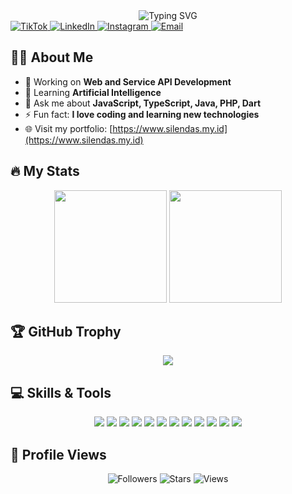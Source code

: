 <div align="center">
  <img src="https://readme-typing-svg.herokuapp.com?font=Fira+Code&pause=1000&color=000000&background=FFFFFF&center=true&vCenter=true&width=435&lines=Hello+World!+I%27m+Silendas;Welcome+to+my+GitHub+Profile!;I%27m+a+Passionate+Developer;Always+learning+new+things" alt="Typing SVG" />
</div>

<div>
  <a href="https://www.tiktok.com/@nulhakim213" target="_blank">
    <img src="https://img.shields.io/badge/TikTok-%23000000.svg?&style=for-the-badge&logo=tiktok&logoColor=white" alt="TikTok">
  </a>  
  <a href="https://www.linkedin.com/in/myasminnh/" target="_blank">
    <img src="https://img.shields.io/badge/LinkedIn-%230077B5.svg?&style=for-the-badge&logo=linkedin&logoColor=white" alt="LinkedIn">
  </a>
  <a href="https://www.instagram.com/nulhakim213/" target="_blank">
    <img src="https://img.shields.io/badge/Instagram-%23E4405F.svg?&style=for-the-badge&logo=instagram&logoColor=white" alt="Instagram">
  </a>
  <a href="mailto:muhammadyasminnulhakim34@gmail.com">
    <img src="https://img.shields.io/badge/Email-D14836?style=for-the-badge&logo=gmail&logoColor=white" alt="Email">
  </a>
</div>

## 👨‍💻 About Me
- 🔭 Working on **Web and Service API Development**
- 🌱 Learning **Artificial Intelligence** 
- 💬 Ask me about **JavaScript, TypeScript, Java, PHP, Dart**
- ⚡ Fun fact: **I love coding and learning new technologies**
- 🌐 Visit my portfolio: [https://www.silendas.my.id](https://www.silendas.my.id)

## 🔥 My Stats
<div align="center">
  <img height="180em" src="https://github-readme-stats.vercel.app/api?username=silendas&show_icons=true&theme=radical&include_all_commits=true&count_private=true"/>
  <img height="180em" src="https://github-readme-stats.vercel.app/api/top-langs/?username=silendas&layout=compact&langs_count=7&theme=radical"/>
</div>

## 🏆 GitHub Trophy
<div align="center">
  <img src="https://github-profile-trophy.vercel.app/?username=silendas&theme=radical&row=1&column=6" />
</div>

## 💻 Skills & Tools
<div align="center">
  <img src="https://img.shields.io/badge/JavaScript-ES6+-F7DF1E?style=for-the-badge&logo=javascript&logoColor=black"/>
  <img src="https://img.shields.io/badge/TypeScript-4.0+-3178C6?style=for-the-badge&logo=typescript&logoColor=white"/>
  <img src="https://img.shields.io/badge/Java-11+-007396?style=for-the-badge&logo=java&logoColor=white"/>
  <img src="https://img.shields.io/badge/PHP-7.4+-777BB4?style=for-the-badge&logo=php&logoColor=white"/>
  <img src="https://img.shields.io/badge/Dart-2.10+-0175C2?style=for-the-badge&logo=dart&logoColor=white"/>
  <img src="https://img.shields.io/badge/ExpressJs-000000?style=for-the-badge&logo=express&logoColor=white"/>
  <img src="https://img.shields.io/badge/NextJs-000000?style=for-the-badge&logo=next.js&logoColor=white"/>
  <img src="https://img.shields.io/badge/Springboot-6DB33F?style=for-the-badge&logo=spring&logoColor=white"/>
  <img src="https://img.shields.io/badge/Flutter-02569B?style=for-the-badge&logo=flutter&logoColor=white"/>
  <img src="https://img.shields.io/badge/Laravel-FF2D20?style=for-the-badge&logo=laravel&logoColor=white"/>
  <img src="https://img.shields.io/badge/MySQL-4479A1?style=for-the-badge&logo=mysql&logoColor=white"/>
  <img src="https://img.shields.io/badge/PostgreSQL-316192?style=for-the-badge&logo=postgresql&logoColor=white"/>
</div>

## 👀 Profile Views
<div align="center">
  <img src="https://img.shields.io/github/followers/silendas?style=for-the-badge&color=00ff00" alt="Followers"/>
  <img src="https://img.shields.io/github/stars/silendas?style=for-the-badge&color=ffff00" alt="Stars"/>
  <img src="https://komarev.com/ghpvc/?username=silendas&label=Views&color=ff69b4&style=for-the-badge" alt="Views"/>
</div>
